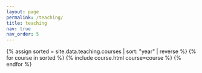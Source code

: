 ```yaml
---
layout: page
permalink: /teaching/
title: teaching
nav: true
nav_order: 5
---
```


{% assign sorted = site.data.teaching.courses | sort: "year" | reverse %} 
{% for course in sorted %} 
    {% include course.html course=course %} 
{% endfor %}
